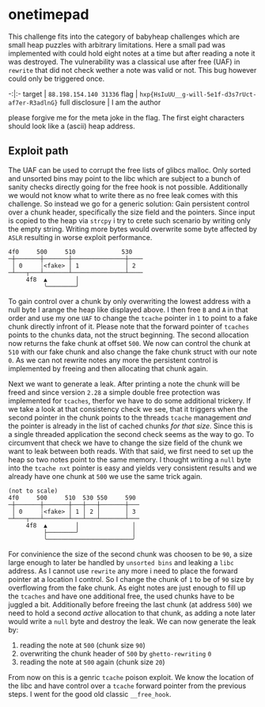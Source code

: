 # onetimepad

This challenge fits into the category of babyheap challenges which are small heap puzzles with arbitrary limitations. Here a small pad was implemented with could hold eight notes at a time but after reading a note it was destroyed. The vulnerability was a classical use after free (UAF) in `rewrite` that did not check wether a note was valid or not. This bug however could only be triggered once.

-:|:-
target | `88.198.154.140 31336`
flag | `hxp{HsIuUU__g-will-5e1f-d3s7rUct-af7er-R3adlnG}`
full disclosure | I am the author

please forgive me for the meta joke in the flag. The first eight characters should look like a (ascii) heap address.

## Exploit path

The UAF can be used to corrupt the free lists of glibcs malloc. Only sorted and unsorted bins may point to the libc which are subject to a bunch of sanity checks directly going for the free hook is not possible. Additionally we would not know what to write there as no free leak comes with this challenge. So instead we go for a generic solution: Gain persistent control over a chunk header, specifically the size field and the pointers. Since input is copied to the heap via `strcpy` i try to crete such scenario by writing only the empty string. Writing more bytes would overwrite some byte affected by `ASLR` resulting in worse exploit performance.

```
4f0     500     510             530
─┼───────┼───────┼───────────────┼────
 │ 0     ┊<fake> │ 1             │ 2
─┴───┬───┴───────┴───────────────┴────
     4f8  ▲        │
          ╰────────╯
```
To gain control over a chunk by only overwriting the lowest address with a null byte I arange the heap like displayed above. I then free `B` and `A` in that order and use my one `UAF` to change the `tcache` pointer in `1` to point to a fake chunk directly infront of it. Please note that the forward pointer of `tcaches` points to the chunks data, not the struct beginning. The second allocation now returns the fake chunk at offset `500`. We now can control the chunk at `510` with our fake chunk and also change the fake chunk struct with our note `0`. As we can not rewrite notes any more the persistent control is implemented by freeing and then allocating that chunk again.

Next we want to generate a leak. After printing a note the chunk will be freed and since version `2.28` a simple double free protection was implemented for `tcaches`, therfor we have to do some additional trickery. If we take a look at that consistency check we see, that it triggers when the second pointer in the chunk points to the threads `tcache` management _and_ the pointer is already in the list of cached chunks _for that size_. Since this is a single threaded application the second check seems as the way to go. To circumvent that check we have to change the size field of the chunk we want to leak between both reads. With that said, we first need to set up the heap so two notes point to the same memory. I thought writing a `null` byte into the `tcache nxt` pointer is easy and yields very consistent results and we already have one chunk at `500` we use the same trick again.
```
(not to scale)
4f0     500     510  530 550     590
─┼───────┼───────┼───┼───┼───────┼───
 │ 0     ┊<fake> │ 1 │ 2 │       │ 3
─┴───┬───┴───────┴───┴───┴───────┴───
     4f8  ▲        │               │
          ├────────╯               │
          ╰────────────────────────╯
```
For convinience the size of the second chunk was choosen to be `90`, a size large enough to later be handled by `unsorted bins` and leaking a `libc` address. As I cannot use `rewrite` any more i need to place the forward pointer at a location I control. So I change the chunk of `1` to be of `90` size by overflowing from the fake chunk. As eight notes are just enough to fill up the `tcaches` and have one additional free, the used chunks have to be juggled a bit. Additionally before freeing the last chunk (at address `500`) we need to hold a second _active_ allocation to that chunk, as adding a note later would write a `null` byte and destroy the leak. We can now generate the leak by:
1. reading the note at `500` (chunk size `90`)
2. overwriting the chunk header of `500` by `ghetto-rewriting` `0`
3. reading the note at `500` again (chunk size `20`)

From now on this is a genric `tcache` poison exploit. We know the location of the libc and have control over a `tcache` forward pointer from the previous steps. I went for the good old classic `__free_hook`.